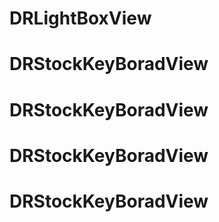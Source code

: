 # DRLightBoxView
# DRStockKeyBoradView
# DRStockKeyBoradView
# DRStockKeyBoradView
# DRStockKeyBoradView
